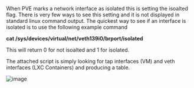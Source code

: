 When PVE marks a network interface as isolated this is setting the isoalted flag. There is very few ways to see this setting and it is not displayed in standard linux command output. 
The quickest way to see if an interface is isolated is to use the following example command 

**cat /sys/devices/virtual/net/veth139i0/brport/isolated**

This will return 0 for not isoalted and 1 for isolated. 

The attached script is simply looking for tap interfaces (VM) and veth interfaces (LXC Containers) and producing a table. 

![image](https://github.com/user-attachments/assets/ea0715e1-26d0-4068-92fd-337df1419847)
